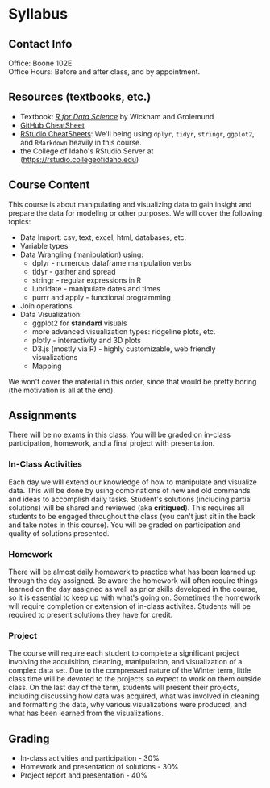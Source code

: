 # Syllabus

## Contact Info
Office: Boone 102E<br>
Office Hours: Before and after class, and by appointment.

## Resources (textbooks, etc.)
 * Textbook: [*R for Data Science*](https://r4ds.had.co.nz/) by Wickham and Grolemund
 * [GitHub CheatSheet](https://education.github.com/git-cheat-sheet-education.pdf)
 * [RStudio CheatSheets](https://www.rstudio.com/resources/cheatsheets/): We'll being using `dplyr`, `tidyr`, `stringr`, `ggplot2`, and `RMarkdown` heavily in this course.
 * the College of Idaho's RStudio Server at (https://rstudio.collegeofidaho.edu)

## Course Content
This course is about manipulating and visualizing data to gain insight and prepare the data for modeling or other purposes. We will cover the following topics:
* Data Import: csv, text, excel, html, databases, etc.
* Variable types
* Data Wrangling (manipulation) using:
  * dplyr - numerous dataframe manipulation verbs
  * tidyr - gather and spread
  * stringr - regular expressions in R
  * lubridate - manipulate dates and times
  * purrr and apply - functional programming
* Join operations
* Data Visualization:
  * ggplot2 for **standard** visuals
  * more advanced visualization types: ridgeline plots, etc.
  * plotly - interactivity and 3D plots
  * D3.js (mostly via R) - highly customizable, web friendly visualizations
  * Mapping

We won't cover the material in this order, since that would be pretty boring (the motivation is all at the end).

## Assignments
There will be no exams in this class. You will be graded on in-class participation, homework, and a final project with presentation.

### In-Class Activities
Each day we will extend our knowledge of how to manipulate and visualize data. This will be done by using combinations of new and old commands and ideas to accomplish daily tasks. Student's solutions (including partial solutions) will be shared and reviewed (aka **critiqued**). This requires all students to be engaged throughout the class (you can't just sit in the back and take notes in this course). You will be graded on participation and quality of solutions presented.

### Homework
There will be almost daily homework to practice what has been learned up through the day assigned. Be aware the homework will often require things learned on the day assigned as well as prior skills developed in the course, so it is essential to keep up with what's going on. Sometimes the homework will require completion or extension of in-class activites. Students will be required to present solutions they have for credit.

### Project
The course will require each student to complete a significant project involving the acquisition, cleaning, manipulation, and visualization of a complex data set. Due to the compressed nature of the Winter term, little class time will be devoted to the projects so expect to work on them outside class. On the last day of the term, students will present their projects, including discussing how data was acquired, what was involved in cleaning and formatting the data, why various visualizations were produced, and what has been learned from the visualizations.

## Grading
* In-class activities and participation - 30%
* Homework and presentation of solutions - 30%
* Project report and presentation - 40%
